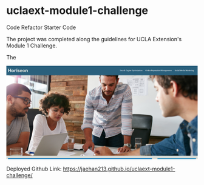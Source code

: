 # uclaext-module1-challenge
Code Refactor Starter Code

The project was completed along the guidelines for UCLA Extension's Module 1 Challenge.

The 

![Module 1 Preview](/module1_preview.png)


Deployed Github Link: 
https://jaehan213.github.io/uclaext-module1-challenge/
